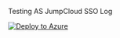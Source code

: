 Testing AS JumpCloud SSO Log


[![Deploy to Azure](https://aka.ms/deploytoazurebutton)](https://portal.azure.com/#create/Microsoft.Template/uri/https%3A%2F%2Fraw.githubusercontent.com%2Fcabberley%2FJumpCloudSSO%2Fevelop1%2Fazuredeploy_JumpCloud_API_FunctionApp.json)

